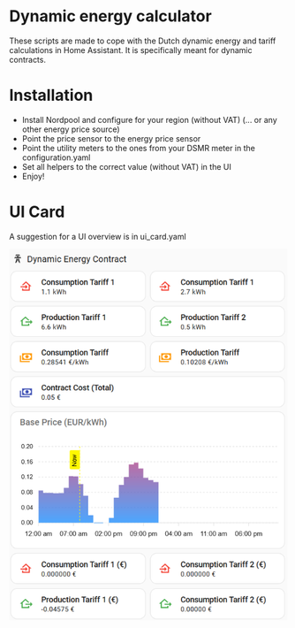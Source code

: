 # Dynamic energy calculator
These scripts are made to cope with the Dutch dynamic energy and tariff calculations in Home Assistant. It is specifically meant for dynamic contracts.

# Installation
- Install Nordpool and configure for your region (without VAT) (... or any other energy price source)
- Point the price sensor to the energy price sensor
- Point the utility meters to the ones from your DSMR meter in the configuration.yaml
- Set all helpers to the correct value (without VAT) in the UI
- Enjoy!

# UI Card
A suggestion for a UI overview is in ui_card.yaml

![Screenshot of UI card](ui_card.png)